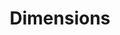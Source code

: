 ---
layout: default
bigquery: https://console.cloud.google.com/bigquery?p=covid-19-dimensions-ai&page=table&d=data&t=publications
contributors: Digital Science, https://www.digital-science.com/
cost: Free for personal, non-commercial use.
description: Dimensions contains more than 100 million publications, ranging from
  articles published in scholarly journals, books and book chapters, to preprints
  and conference proceedings. All publications are contextualized with linked data
  sets, funding, publications, patents, clinical trials, and policy documents. You
  can also view associated categories, funders, institutions, and researcher profiles.
documentation: https://docs.dimensions.ai/bigquery/index.html
last_edit: 04/08/2022, 13:21:37
location: https://www.dimensions.ai/products/free/
maintained_by: Digital Science, https://www.digital-science.com/
schema_fields:
- mesh_terms
- research_org_city_names
- associated_publication_pmid
- repository_id
- funder_org_acronyms
- email_address
- category_icrp_ct
- proceedings_title
- name
- research_org_state_names
- funding_currency
- funding_jpy
- links
- funder_orgs
- citation_string
- publisher
- license
- funding_details
- funder_org_countries
- assignee_countries
- funding_nzd
- filing_year
- funding_cad
- research_org_country_names
- current_assignee_orgs
- original_title
- date_inserted
- category_bra
- pmcid
- category_hrcs_rac
- created_date
- date_modified
- acronyms
- reference_ids
- cpc
- journal_lists
- associated_publication_arxiv_id
- mesh_headings
- journal
- research_org_cities
- description
- original_assignee
- family_count
- funding_amount
- foa_number
- eisbn
- funding_gbp
- original_assignee_countries
- source_id
- category_sdg
- id
- assignee_orgs
- volume
- application_number
- interventions
- year
- funder_org
- funding_usd
- linkout
- address
- filing_status
- current_assignee
- filing_date
- associated_publication_id
- funding_chf
- priority_date
- acknowledgements
- researcher_ids
- associated_grant_ids
- repository_name
- funder_org_cities
- resulting_publication_ids
- publication_year
- brief_title
- end_date
- open_access_categories_v2
- abstract
- patent_ids
- status
- grant_number
- expiration_date
- category_rcdc
- granted_date
- resulting_publication_doi
- category_uoa
- ipcr
- relationships
- end_year
- authors
- clinical_trial_ids
- doi
- priority_year
- associated_publication_doi
- language
- metrics
- publication_ids
- pages
- category_for
- family_members_ids
- parent_id
- editors
- citations_count
- inventor_names
- external_ids
- category_hra
- altmetrics
- funder_org_state_codes
- supporting_grant_ids
- date_online
- isbn
- concepts
- date_imported_gbq
- legal_status
- title
- investigators
- date_print
- phase
- kind
- current_assignee_countries
- pmid
- research_org_countries
- categories
- funding_aud
- jurisdiction
- citations
- research_org_state_codes
- funding_eur
- established
- registry
- family_id
- gender
- research_orgs
- active_years
- category_hrcs_hc
- book_series_title
- arxiv_id
- wikipedia_url
- date_normal
- acronym
- aliases
- conference
- original_assignee_orgs
- type
- types
- start_year
- category_icrp_cso
- conditions
- embargo_date
- labels
- issue
- repository_url
- date
- funding_cny
- funder_countries
- open_access_categories
- start_date
- granted_year
- book_title
- publication_date
- original_abstract
- legal_events
- subtitles
- organisation_details
- cited_by_ids
- expiration_year
shortname: dimensions
tags:
- scholarly literature
- patents
- funding
- clinical trials
- academic profiles
terms_of_use: 'Use of both the Dimensions COVID-19 dataset and full Dimensions dataset
  are subject to the Dimensions Terms of use: https://www.dimensions.ai/policies-terms-legal '
title: Dimensions
uuid: dcff88bd-fe6b-4fdb-8159-809bf9d7bc1c
---
